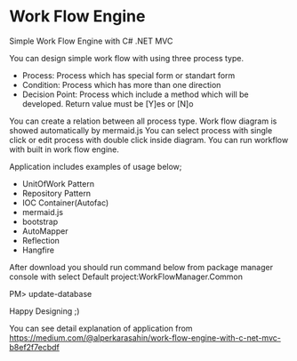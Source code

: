 # Work Flow Engine
Simple Work Flow Engine with C# .NET MVC

You can design simple work flow with using three process type.
* Process: Process which has special form or standart form
* Condition: Process which has more than one direction
* Decision Point: Process which include a method which will be developed. Return value must be [Y]es or [N]o

You can create a relation between all process type. Work flow diagram is showed automatically by mermaid.js 
You can select process with single click or edit process with double click inside diagram.
You can run workflow with built in work flow engine.

Application includes examples of usage below;
* UnitOfWork Pattern
* Repository Pattern
* IOC Container(Autofac)
* mermaid.js
* bootstrap
* AutoMapper
* Reflection
* Hangfire

After download you should run command below from package manager console with select Default project:WorkFlowManager.Common

PM> update-database

Happy Designing ;)


You can see detail explanation of application from https://medium.com/@alperkarasahin/work-flow-engine-with-c-net-mvc-b8ef2f7ecbdf
